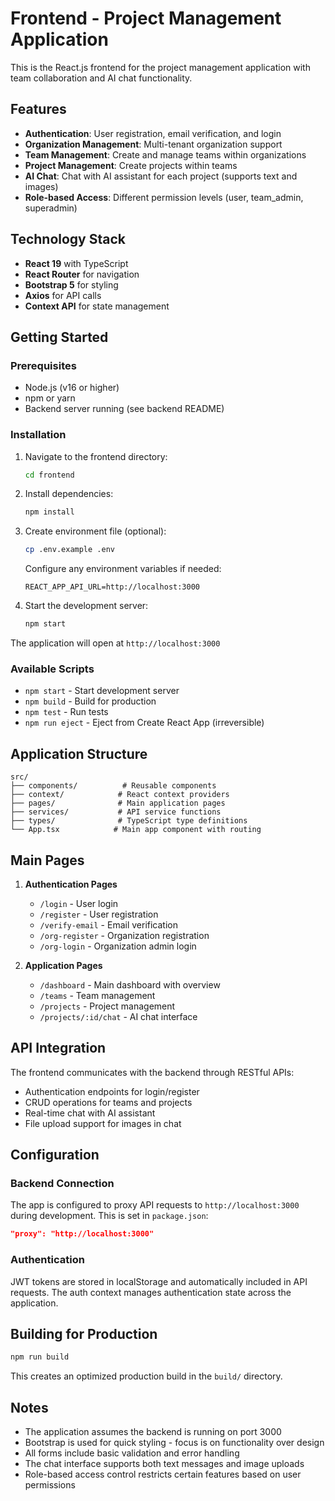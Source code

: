 # Frontend - Project Management Application

This is the React.js frontend for the project management application with team collaboration and AI chat functionality.

## Features

- **Authentication**: User registration, email verification, and login
- **Organization Management**: Multi-tenant organization support
- **Team Management**: Create and manage teams within organizations
- **Project Management**: Create projects within teams
- **AI Chat**: Chat with AI assistant for each project (supports text and images)
- **Role-based Access**: Different permission levels (user, team_admin, superadmin)

## Technology Stack

- **React 19** with TypeScript
- **React Router** for navigation
- **Bootstrap 5** for styling
- **Axios** for API calls
- **Context API** for state management

## Getting Started

### Prerequisites

- Node.js (v16 or higher)
- npm or yarn
- Backend server running (see backend README)

### Installation

1. Navigate to the frontend directory:
   ```bash
   cd frontend
   ```

2. Install dependencies:
   ```bash
   npm install
   ```

3. Create environment file (optional):
   ```bash
   cp .env.example .env
   ```
   
   Configure any environment variables if needed:
   ```
   REACT_APP_API_URL=http://localhost:3000
   ```

4. Start the development server:
   ```bash
   npm start
   ```

The application will open at `http://localhost:3000`

### Available Scripts

- `npm start` - Start development server
- `npm build` - Build for production
- `npm test` - Run tests
- `npm run eject` - Eject from Create React App (irreversible)

## Application Structure

```
src/
├── components/          # Reusable components
├── context/            # React context providers
├── pages/              # Main application pages
├── services/           # API service functions
├── types/              # TypeScript type definitions
└── App.tsx            # Main app component with routing
```

## Main Pages

1. **Authentication Pages**
   - `/login` - User login
   - `/register` - User registration
   - `/verify-email` - Email verification
   - `/org-register` - Organization registration
   - `/org-login` - Organization admin login

2. **Application Pages**
   - `/dashboard` - Main dashboard with overview
   - `/teams` - Team management
   - `/projects` - Project management
   - `/projects/:id/chat` - AI chat interface

## API Integration

The frontend communicates with the backend through RESTful APIs:

- Authentication endpoints for login/register
- CRUD operations for teams and projects
- Real-time chat with AI assistant
- File upload support for images in chat

## Configuration

### Backend Connection

The app is configured to proxy API requests to `http://localhost:3000` during development. This is set in `package.json`:

```json
"proxy": "http://localhost:3000"
```

### Authentication

JWT tokens are stored in localStorage and automatically included in API requests. The auth context manages authentication state across the application.

## Building for Production

```bash
npm run build
```

This creates an optimized production build in the `build/` directory.

## Notes

- The application assumes the backend is running on port 3000
- Bootstrap is used for quick styling - focus is on functionality over design
- All forms include basic validation and error handling
- The chat interface supports both text messages and image uploads
- Role-based access control restricts certain features based on user permissions